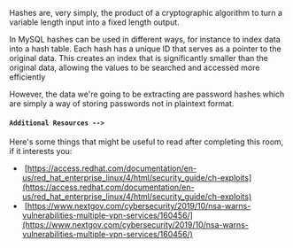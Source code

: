 Hashes are, very simply, the product of a cryptographic algorithm to turn a variable length input into a fixed length output.

In MySQL hashes can be used in different ways, for instance to index data into a hash table. Each hash has a unique ID that serves as a pointer to the original data. This creates an index that is significantly smaller than the original data, allowing the values to be searched and accessed more efficiently

However, the data we're going to be extracting are password hashes which are simply a way of storing passwords not in plaintext format.

#### `Additional Resources -->`

Here's some things that might be useful to read after completing this room, if it interests you:

-  [https://access.redhat.com/documentation/en-us/red_hat_enterprise_linux/4/html/security_guide/ch-exploits](https://access.redhat.com/documentation/en-us/red_hat_enterprise_linux/4/html/security_guide/ch-exploits)
-  [https://www.nextgov.com/cybersecurity/2019/10/nsa-warns-vulnerabilities-multiple-vpn-services/160456/](https://www.nextgov.com/cybersecurity/2019/10/nsa-warns-vulnerabilities-multiple-vpn-services/160456/)